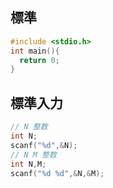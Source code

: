 ## 標準
```c
#include <stdio.h>
int main(){
  return 0;
}
```
## 標準入力
```c
// N 整数
int N;
scanf("%d",&N);
// N M 整数
int N,M;
scanf("%d %d",&N,&M);
```
